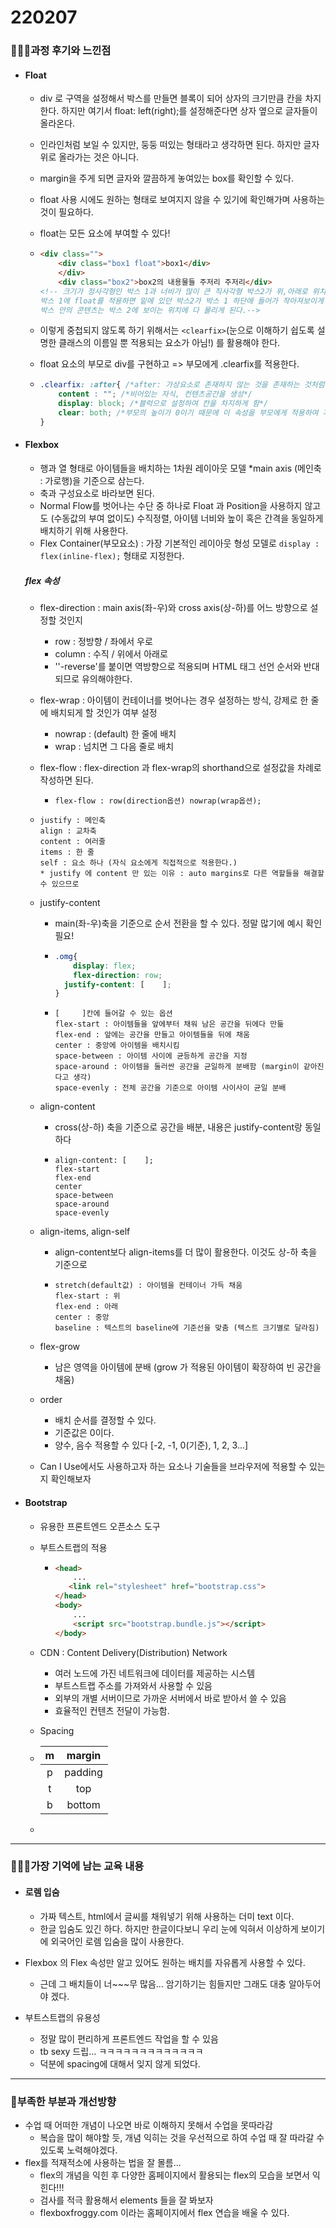 # 220207

### 👨🏼‍🏫과정 후기와 느낀점

- #### Float

  - div 로 구역을 설정해서 박스를 만들면 블록이 되어 상자의 크기만큼 칸을 차지한다. 하지만 여기서 float: left(right);를 설정해준다면 상자 옆으로 글자들이 올라온다.

  - 인라인처럼 보일 수 있지만, 둥둥 떠있는 형태라고 생각하면 된다. 하지만 글자 위로 올라가는 것은 아니다.

  - margin을 주게 되면 글자와 깔끔하게 놓여있는 box를 확인할 수 있다.

  - float 사용 시에도 원하는 형태로 보여지지 않을 수 있기에 확인해가며 사용하는 것이 필요하다.

  - float는 모든 요소에 부여할 수 있다!
  -  ```html
     <div class="">
         <div class="box1 float">box1</div>
         </div>
         <div class="box2">box2의 내용물들 주저리 주저리</div>
     <!-- 크기가 정사각형인 박스 1과 너비가 많이 큰 직사각형 박스2가 위,아래로 위치해 있는데, 
     박스 1에 float를 적용하면 밑에 있던 박스2가 박스 1 하단에 들어가 작아져보이게 되며, 
     박스 안의 콘텐츠는 박스 2에 보이는 위치에 다 몰리게 된다.-->
  - 이렇게 중첩되지 않도록 하기 위해서는 `<clearfix>`(눈으로 이해하기 쉽도록 설명한 클래스의 이름일 뿐 적용되는 요소가 아님!) 를 활용해야 한다.
  
  - float 요소의 부모로 div를 구현하고 => 부모에게 .clearfix를 적용한다. 
  
  - ```css
    .clearfix: :after{ /*after: 가상요소로 존재하지 않는 것을 존재하는 것처럼 부여하여 문서의 after(끝)부분 선택*/ 
    	content : ""; /*비어있는 자식, 컨텐츠공간을 생성*/
    	display: block; /*블럭으로 설정하여 칸을 차지하게 함*/
    	clear: both; /*부모의 높이가 0이기 때문에 이 속성을 부모에게 적용하여 자식과 같은 높이를 지정해준다. 클리어링 적용 필요*/
    }
    ```



- #### Flexbox

  - 행과 열 형태로 아이템들을 배치하는 1차원 레이아웃 모델 *main axis (메인축 : 가로행)을 기준으로 삼는다.
  - 축과 구성요소로 바라보면 된다.
  - Normal Flow를 벗어나는 수단 중 하나로 Float 과 Position을 사용하지 않고도 (수동값의 부여 없이도) 수직정렬, 아이템 너비와 높이 혹은 간격을 동일하게 배치하기 위해 사용한다.
  - Flex Container(부모요소) : 가장 기본적인 레이아웃 형성 모델로 `display : flex(inline-flex);` 형태로 지정한다.
  
  ##### flex 속성
  
  - flex-direction : main axis(좌-우)와  cross axis(상-하)를 어느 방향으로 설정할 것인지 
  
    - row : 정방향 / 좌에서 우로
    - column : 수직 / 위에서 아래로
    - ''-reverse'를 붙이면 역방향으로 적용되며 HTML 태그 선언 순서와 반대되므로 유의해야한다.
  
  - flex-wrap : 아이템이 컨테이너를 벗어나는 경우 설정하는 방식, 강제로 한 줄에 배치되게 할 것인가 여부 설정
  
    - nowrap : (default) 한 줄에 배치
    - wrap : 넘치면 그 다음 줄로 배치
  
  - flex-flow : flex-direction 과 flex-wrap의 shorthand으로 설정값을 차례로 작성하면 된다.
  
    -  `flex-flow : row(direction옵션) nowrap(wrap옵션);`
  
  - ```
    justify : 메인축
    align : 교차축
    content : 여러줄
    items : 한 줄
    self : 요소 하나 (자식 요소에게 직접적으로 적용한다.)
    * justify 에 content 만 있는 이유 : auto margins로 다른 역할들을 해결할 수 있으므로
    ```
  
  - justify-content
  
    - main(좌-우)축을 기준으로 순서 전환을 할 수 있다. 정말 많기에 예시 확인 필요!
  
    - ```css
      .omg{
          display: flex;
          flex-direction: row;
      	justify-content: [    ];
      }
      ```
  
    - ```
      [     ]칸에 들어갈 수 있는 옵션
      flex-start : 아이템들을 앞에부터 채워 남은 공간을 뒤에다 만듦
      flex-end : 앞에는 공간을 만들고 아이템들을 뒤에 채움
      center : 중앙에 아이템을 배치시킴
      space-between : 아이템 사이에 균등하게 공간을 지정
      space-around : 아이템을 둘러싼 공간을 균일하게 분배함 (margin이 같아진다고 생각)
      space-evenly : 전체 공간을 기준으로 아이템 사이사이 균일 분배
      ```
  
  - align-content
  
    - cross(상-하) 축을 기준으로 공간을 배분, 내용은 justify-content랑 동일하다
  
    - ```
      align-content: [    ];
      flex-start
      flex-end
      center
      space-between
      space-around
      space-evenly
      ```
  
  
  - align-items, align-self
  
    - align-content보다 align-items를 더 많이 활용한다. 이것도 상-하 축을 기준으로
  
    - ```
      stretch(default값) : 아이템을 컨테이너 가득 채움
      flex-start : 위
      flex-end : 아래
      center : 중앙
      baseline : 텍스트의 baseline에 기준선을 맞춤 (텍스트 크기별로 달라짐)
      ```
  
  - flex-grow
  
    - 남은 영역을 아이템에 분배 (grow 가 적용된 아이템이 확장하여 빈 공간을 채움)
  
  - order
  
    - 배치 순서를 결정할 수 있다.
    - 기준값은 0이다. 
    - 양수, 음수 적용할 수 있다 [-2, -1, 0(기준), 1, 2, 3...]
  
  - Can I Use에서도 사용하고자 하는 요소나 기술들을 브라우저에 적용할 수 있는지 확인해보자



- #### Bootstrap

  - 유용한 프론트엔드 오픈소스 도구
  
  - 부트스트랩의 적용
  
    - ```html
      <head>
          ...
         <link rel="stylesheet" href="bootstrap.css"> 
      </head>
      <body>
          ...
          <script src="bootstrap.bundle.js"></script>
      </body>
      ```
  
  - CDN : Content Delivery(Distribution) Network
  
    - 여러 노드에 가진 네트워크에 데이터를 제공하는 시스템
    - 부트스트랩 주소를 가져와서 사용할 수 있음
    - 외부의 개별 서버이므로 가까운 서버에서 바로 받아서 쓸 수 있음
    - 효율적인 컨텐츠 전달이 가능함.
  
  - Spacing
  
  - |  m   | margin  |
    | :--: | :-----: |
    |  p   | padding |
    |  t   |   top   |
    |  b   | bottom  |
  
  - 


---

### 💁🏼‍♂️가장 기억에 남는 교육 내용

- #### 로렘 입숨

  - 가짜 텍스트, html에서 글씨를 채워넣기 위해 사용하는 더미 text 이다. 
  - 한글 입숨도 있긴 하다. 하지만 한글이다보니 우리 눈에 익혀서 이상하게 보이기에 외국어인 로렘 입숨을 많이 사용한다.
  
- Flexbox 의 Flex 속성만 알고 있어도 원하는 배치를 자유롭게 사용할 수 있다.

  - 근데 그 배치들이 너~~~무 많음... 암기하기는 힘들지만 그래도 대충 알아두어야 겠다.
  
- 부트스트랩의 유용성

  - 정말 많이 편리하게 프론트엔드 작업을 할 수 있음
  - tb sexy 드립... ㅋㅋㅋㅋㅋㅋㅋㅋㅋㅋㅋㅋㅋ
  - 덕분에 spacing에 대해서 잊지 않게 되었다.



---

### 💫부족한 부분과 개선방향

- 수업 때 어떠한 개념이 나오면 바로 이해하지 못해서 수업을 못따라감
  - 복습을 많이 해야할 듯, 개념 익히는 것을 우선적으로 하여 수업 때 잘 따라갈 수 있도록 노력해야겠다.
- flex를 적재적소에 사용하는 법을 잘 몰름...
  - flex의 개념을 익힌 후 다양한 홈페이지에서 활용되는 flex의 모습을 보면서 익힌다!!!
  - 검사를 적극 활용해서 elements 들을 잘 봐보자
  - flexboxfroggy.com 이라는 홈페이지에서 flex 연습을 배울 수 있다.
